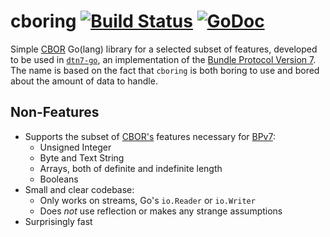# cboring [![Build Status](https://travis-ci.org/dtn7/cboring.svg?branch=master)](https://travis-ci.org/dtn7/cboring) [![GoDoc](https://godoc.org/github.com/dtn7/cboring?status.svg)](https://godoc.org/github.com/dtn7/cboring)

Simple [CBOR][cbor] Go(lang) library for a selected subset of features,
developed to be used in [`dtn7-go`][dtn7-go], an implementation of the
[Bundle Protocol Version 7][bpbis]. The name is based on the fact that
`cboring` is both boring to use and bored about the amount of data to handle.


## Non-Features

- Supports the subset of [CBOR's][cbor] features necessary for [BPv7][bpbis]:
    - Unsigned Integer
    - Byte and Text String
    - Arrays, both of definite and indefinite length
    - Booleans
- Small and clear codebase:
    - Only works on streams, Go's `io.Reader` or `io.Writer`
    - Does *not* use reflection or makes any strange assumptions
- Surprisingly fast


[bpbis]: https://tools.ietf.org/html/draft-ietf-dtn-bpbis-13
[cbor]: https://tools.ietf.org/html/rfc7049
[dtn7-go]: https://github.com/dtn7/dtn7-go
